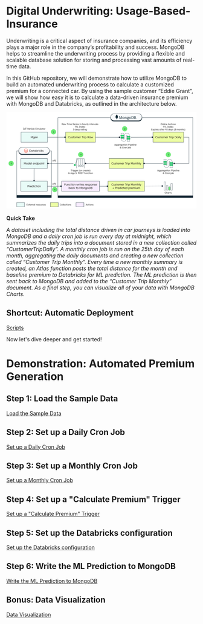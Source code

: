 # Digital Underwriting: Usage-Based-Insurance

Underwriting is a critical aspect of insurance companies, and its efficiency plays a major role in the company’s profitability and success. MongoDB helps to streamline the underwriting process by providing a flexible and scalable database solution for storing and processing vast amounts of real-time data. 

In this GitHub repository, we will demonstrate how to utilize MongoDB to build an automated underwriting process to calculate a customized premium for a connected car. By using the sample customer “Eddie Grant”, we will show how easy it is to calculate a data-driven insurance premium with MongoDB and Databricks, as outlined in the architecture below. 

![image](src/NumberedArchitecture)

**Quick Take**

*A dataset including the total distance driven in car journeys is loaded into MongoDB and a daily cron job is run every day at midnight, which summarizes the daily trips into a document stored in a new collection called “CustomerTripDaily”. A monthly cron job is run on the 25th day of each month, aggregating the daily documents and creating a new collection called “Customer Trip Monthly”. Every time a new monthly summary is created, an Atlas function posts the total distance for the month and baseline premium to Databricks for ML prediction. The ML prediction is then sent back to MongoDB and added to the “Customer Trip Monthly” document. As a final step, you can visualize all of your data with MongoDB Charts.*

## Shortcut: Automatic Deployment
[Scripts](/auto-deployment)

Now let's dive deeper and get started!

# Demonstration: Automated Premium Generation 

## Step 1: Load the Sample Data
[Load the Sample Data](src/LoadingtheSampleData.md)

## Step 2: Set up a Daily Cron Job
[Set up a Daily Cron Job](src/DailyCronJob.md)

## Step 3: Set up a Monthly Cron Job
[Set up a Monthly Cron Job](src/MonthlyCronJob.md)

## Step 4: Set up a "Calculate Premium" Trigger 
[Set up a "Calculate Premium" Trigger](src/CalculatePremiumTrigger.md)

## Step 5: Set up the Databricks configuration 
[Set up the Databricks configuration](src/DatabricksConfiguration.md)

## Step 6: Write the ML Prediction to MongoDB 
[Write the ML Prediction to MongoDB](src/Prediction.md) 

## Bonus: Data Visualization 
[Data Visualization](src/DataVisualization.md)




